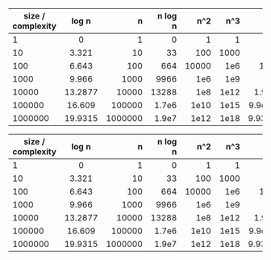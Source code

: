 | size / complexity| log n  | n | n log n | n^2 | n^3 | 2^n | n! |
| ------------- |:-------------:| -----:|-----:|-----:|-----:|-----:|-----:|
| 1     | 0         | 1      | 0     | 1| 1| 2| 1|
| 10    | 3.321     | 10     | 33| 100   | 1000| 1024| 362880|
| 100   | 6.643     | 100    |664|10000  | 1e6 | 1.26e30| 9e157|
| 1000  | 9.966     | 1000   | 9966| 1e6   | 1e9 | 1e301| 4e2567|
| 10000  | 13.2877  | 10000  | 13288|1e8   | 1e12| 1.9e3010| 2.8e35659|
| 100000 | 16.609   | 100000 | 1.7e6|1e10  | 1e15| 9.9e30102| 2.8e456573|
| 1000000 | 19.9315 | 1000000| 1.9e7|1e12  | 1e18| 9.9301029| 8e5565708|


| size / complexity| log n  | n | n log n | n^2 | n^3 | 2^n | n! |
| ------------- |:-------------:| -----:|-----:|-----:|-----:|-----:|-----:|
| 1     | 0         | 1      | 0     | 1| 1| 2| 1|
| 10    | 3.321     | 10     | 33| 100   | 1000| 1024| 362880|
| 100   | 6.643     | 100    |664|10000  | 1e6 | 1.26e30| 9e157|
| 1000  | 9.966     | 1000   | 9966| 1e6   | 1e9 | 1e301| 4e2567|
| 10000  | 13.2877  | 10000  | 13288|1e8   | 1e12| 1.9e3010| 2.8e35659|
| 100000 | 16.609   | 100000 | 1.7e6|1e10  | 1e15| 9.9e30102| 2.8e456573|
| 1000000 | 19.9315 | 1000000| 1.9e7|1e12  | 1e18| 9.9301029| 8e5565708|
